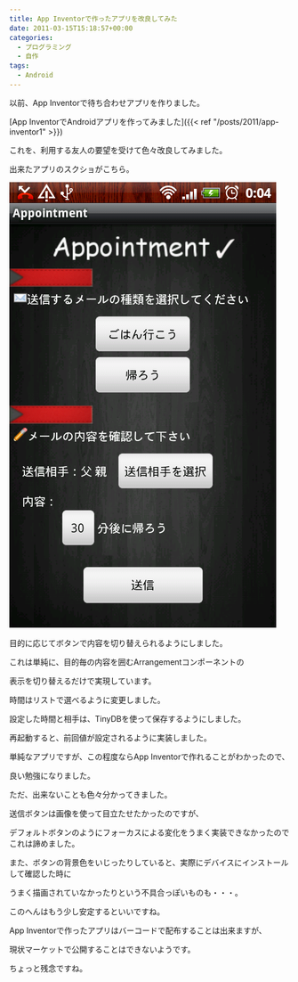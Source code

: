 ```yaml
---
title: App Inventorで作ったアプリを改良してみた
date: 2011-03-15T15:18:57+00:00
categories:
  - プログラミング
  - 自作
tags:
  - Android
---
```

以前、App Inventorで待ち合わせアプリを作りました。

[App InventorでAndroidアプリを作ってみました]({{< ref "/posts/2011/app-inventor1" >}})

これを、利用する友人の要望を受けて色々改良してみました。

出来たアプリのスクショがこちら。

![App Inventor](./device.png)

目的に応じてボタンで内容を切り替えられるようにしました。

これは単純に、目的毎の内容を囲むArrangementコンポーネントの

表示を切り替えるだけで実現しています。

時間はリストで選べるように変更しました。

設定した時間と相手は、TinyDBを使って保存するようにしました。

再起動すると、前回値が設定されるように実装しました。

単純なアプリですが、この程度ならApp Inventorで作れることがわかったので、

良い勉強になりました。

ただ、出来ないことも色々分かってきました。

送信ボタンは画像を使って目立たせたかったのですが、

デフォルトボタンのようにフォーカスによる変化をうまく実装できなかったのでこれは諦めました。

また、ボタンの背景色をいじったりしていると、実際にデバイスにインストールして確認した時に

うまく描画されていなかったりという不具合っぽいものも・・・。

このへんはもう少し安定するといいですね。

App Inventorで作ったアプリはバーコードで配布することは出来ますが、

現状マーケットで公開することはできないようです。

ちょっと残念ですね。
